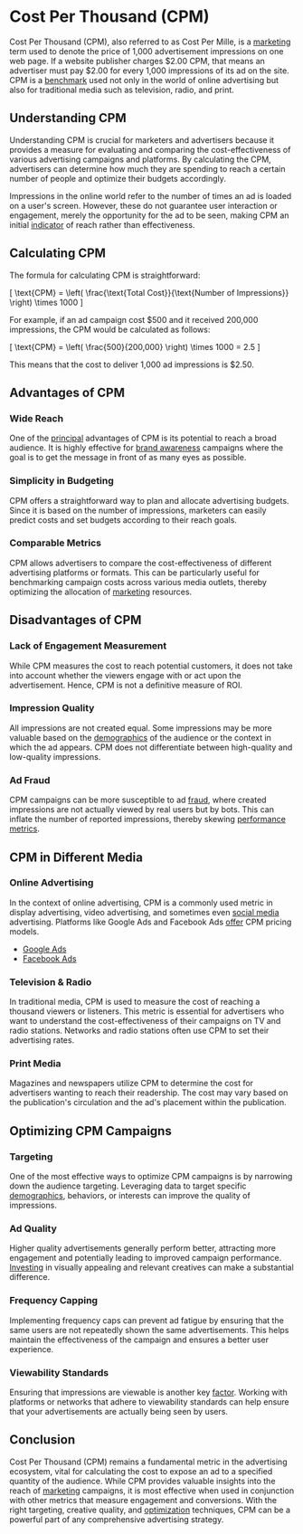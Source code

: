 # Cost Per Thousand (CPM)

Cost Per Thousand (CPM), also referred to as Cost Per Mille, is a [marketing](../m/marketing.md) term used to denote the price of 1,000 advertisement impressions on one web page. If a website publisher charges $2.00 CPM, that means an advertiser must pay $2.00 for every 1,000 impressions of its ad on the site. CPM is a [benchmark](../b/benchmark.md) used not only in the world of online advertising but also for traditional media such as television, radio, and print. 

## Understanding CPM

Understanding CPM is crucial for marketers and advertisers because it provides a measure for evaluating and comparing the cost-effectiveness of various advertising campaigns and platforms. By calculating the CPM, advertisers can determine how much they are spending to reach a certain number of people and optimize their budgets accordingly.

Impressions in the online world refer to the number of times an ad is loaded on a user's screen. However, these do not guarantee user interaction or engagement, merely the opportunity for the ad to be seen, making CPM an initial [indicator](../i/indicator.md) of reach rather than effectiveness.

## Calculating CPM

The formula for calculating CPM is straightforward:

\[ \text{CPM} = \left( \frac{\text{Total Cost}}{\text{Number of Impressions}} \right) \times 1000 \]

For example, if an ad campaign cost $500 and it received 200,000 impressions, the CPM would be calculated as follows:

\[ \text{CPM} = \left( \frac{500}{200,000} \right) \times 1000 = 2.5 \]

This means that the cost to deliver 1,000 ad impressions is $2.50.

## Advantages of CPM

### Wide Reach

One of the [principal](../p/principal.md) advantages of CPM is its potential to reach a broad audience. It is highly effective for [brand awareness](../b/brand_awareness.md) campaigns where the goal is to get the message in front of as many eyes as possible.

### Simplicity in Budgeting

CPM offers a straightforward way to plan and allocate advertising budgets. Since it is based on the number of impressions, marketers can easily predict costs and set budgets according to their reach goals.

### Comparable Metrics

CPM allows advertisers to compare the cost-effectiveness of different advertising platforms or formats. This can be particularly useful for benchmarking campaign costs across various media outlets, thereby optimizing the allocation of [marketing](../m/marketing.md) resources.

## Disadvantages of CPM

### Lack of Engagement Measurement

While CPM measures the cost to reach potential customers, it does not take into account whether the viewers engage with or act upon the advertisement. Hence, CPM is not a definitive measure of ROI.

### Impression Quality

All impressions are not created equal. Some impressions may be more valuable based on the [demographics](../d/demographics.md) of the audience or the context in which the ad appears. CPM does not differentiate between high-quality and low-quality impressions.

### Ad Fraud

CPM campaigns can be more susceptible to ad [fraud](../f/fraud.md), where created impressions are not actually viewed by real users but by bots. This can inflate the number of reported impressions, thereby skewing [performance metrics](../p/performance_metrics.md).

## CPM in Different Media

### Online Advertising

In the context of online advertising, CPM is a commonly used metric in display advertising, video advertising, and sometimes even [social media](../s/social_media.md) advertising. Platforms like Google Ads and Facebook Ads [offer](../o/offer.md) CPM pricing models.

- [Google Ads](https://ads.google.com/)
- [Facebook Ads](https://www.facebook.com/business/ads)

### Television & Radio

In traditional media, CPM is used to measure the cost of reaching a thousand viewers or listeners. This metric is essential for advertisers who want to understand the cost-effectiveness of their campaigns on TV and radio stations. Networks and radio stations often use CPM to set their advertising rates.

### Print Media

Magazines and newspapers utilize CPM to determine the cost for advertisers wanting to reach their readership. The cost may vary based on the publication's circulation and the ad's placement within the publication.

## Optimizing CPM Campaigns

### Targeting

One of the most effective ways to optimize CPM campaigns is by narrowing down the audience targeting. Leveraging data to target specific [demographics](../d/demographics.md), behaviors, or interests can improve the quality of impressions.

### Ad Quality

Higher quality advertisements generally perform better, attracting more engagement and potentially leading to improved campaign performance. [Investing](../i/investing.md) in visually appealing and relevant creatives can make a substantial difference.

### Frequency Capping

Implementing frequency caps can prevent ad fatigue by ensuring that the same users are not repeatedly shown the same advertisements. This helps maintain the effectiveness of the campaign and ensures a better user experience.

### Viewability Standards

Ensuring that impressions are viewable is another key [factor](../f/factor.md). Working with platforms or networks that adhere to viewability standards can help ensure that your advertisements are actually being seen by users.

## Conclusion

Cost Per Thousand (CPM) remains a fundamental metric in the advertising ecosystem, vital for calculating the cost to expose an ad to a specified quantity of the audience. While CPM provides valuable insights into the reach of [marketing](../m/marketing.md) campaigns, it is most effective when used in conjunction with other metrics that measure engagement and conversions. With the right targeting, creative quality, and [optimization](../o/optimization.md) techniques, CPM can be a powerful part of any comprehensive advertising strategy.